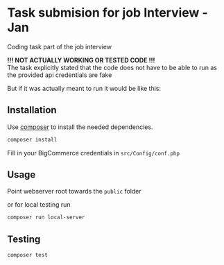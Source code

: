 # Task submision for job Interview - Jan

Coding task part of the job interview

**!!! NOT ACTUALLY WORKING OR TESTED CODE !!!** <br>
The task explicitly stated that the code does not have to be able to run as the provided api credentials are fake 

But if it was actually meant to run it would be like this:
## Installation

Use [composer](https://getcomposer.org/) to install the needed dependencies.

```bash
composer install
```

Fill in your BigCommerce credentials in `src/Config/conf.php`
## Usage

Point webserver root towards the `public` folder 

or for local testing run
```bash
composer run local-server
```

## Testing

```bash
composer test
```
